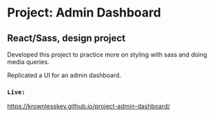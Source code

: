 # Project: Admin Dashboard

## React/Sass, design project

Developed this project to practice more on styling with sass and doing media queries.

Replicated a UI for an admin dashboard.

### `Live:`

https://krownlesskev.github.io/project-admin-dashboard/


